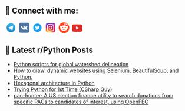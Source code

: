 ## 🔎 Connect with me:
[<img src="https://github.com/bullbesh/bullbesh/blob/main/images/Telegram.png" width="32" height="32" />](https://t.me/bullbesh)
[<img src="https://github.com/bullbesh/bullbesh/blob/main/images/VK.png" width="32" height="32" />](https://vk.com/bullbesh)
[<img src="https://github.com/bullbesh/bullbesh/blob/main/images/Twitter.png" width="32" height="32" />](https://twitter.com/bullbesh1)
[<img src="https://github.com/bullbesh/bullbesh/blob/main/images/Instagram.png" width="32" height="32" />](https://www.instagram.com/bullbesh)
[<img src="https://github.com/bullbesh/bullbesh/blob/main/images/Reddit.png" width="32" height="32" />](https://www.reddit.com/user/bullbesh)
[<img src="https://github.com/bullbesh/bullbesh/blob/main/images/YouTube.png" width="32" height="32" />](https://www.youtube.com/channel/UCtfjRs6uzgq5mfm8S06WTcg)

## 📕 Latest r/Python Posts
<!-- BLOG-POST-LIST:START -->
- [Python scripts for global watershed delineation](https://www.reddit.com/r/Python/comments/yutnex/python_scripts_for_global_watershed_delineation/)
- [How to crawl dynamic websites using Selenium, BeautifulSoup, and Python.](https://www.reddit.com/r/Python/comments/yusxdx/how_to_crawl_dynamic_websites_using_selenium/)
- [Hexagonal architecture in Python](https://www.reddit.com/r/Python/comments/yusgzs/hexagonal_architecture_in_python/)
- [Trying Python for 1st Time &lpar;CSharp Guy&rpar;](https://www.reddit.com/r/Python/comments/yuqyjy/trying_python_for_1st_time_csharp_guy/)
- [pac-hunter: A US election finance utility to search donations from specific PACs to candidates of interest, using OpenFEC](https://www.reddit.com/r/Python/comments/yunh5v/pachunter_a_us_election_finance_utility_to_search/)
<!-- BLOG-POST-LIST:END -->
